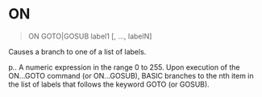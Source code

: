 # ON

> ON GOTO|GOSUB label1 [, ..., labelN]

Causes a branch to one of a list of labels.


p.. A numeric expression in the range 0 to 255. Upon execution of the ON...GOTO command (or ON...GOSUB), BASIC branches to the nth item in the list of labels that follows the keyword GOTO (or GOSUB).



